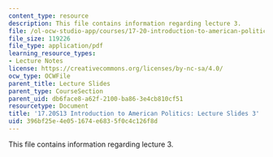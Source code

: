 ```yaml
---
content_type: resource
description: This file contains information regarding lecture 3.
file: /ol-ocw-studio-app/courses/17-20-introduction-to-american-politics-spring-2013/396bf25e4e051674e6835f0c4c126f8d_MIT17_20S13_Lecture3.pdf
file_size: 119226
file_type: application/pdf
learning_resource_types:
- Lecture Notes
license: https://creativecommons.org/licenses/by-nc-sa/4.0/
ocw_type: OCWFile
parent_title: Lecture Slides
parent_type: CourseSection
parent_uid: db6face8-a62f-2100-ba86-3e4cb810cf51
resourcetype: Document
title: '17.20S13 Introduction to American Politics: Lecture Slides 3'
uid: 396bf25e-4e05-1674-e683-5f0c4c126f8d
---
```

This file contains information regarding lecture 3.